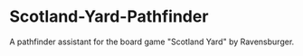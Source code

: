 # Scotland-Yard-Pathfinder

A pathfinder assistant for the board game "Scotland Yard" by Ravensburger.
